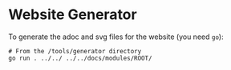 # Website Generator

To generate the adoc and svg files for the website (you need `go`):

```
# From the /tools/generator directory
go run . ../../ ../../docs/modules/ROOT/
```
